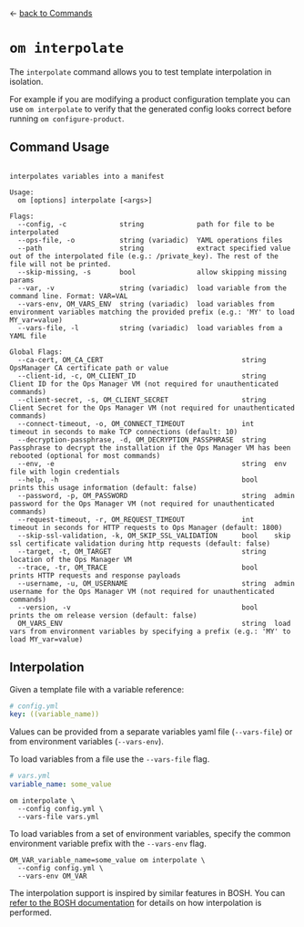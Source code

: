 <!--- This file is autogenerated from the files in docsgenerator/templates/interpolate --->
&larr; [back to Commands](../README.md)

# `om interpolate`

The `interpolate` command allows you to test template interpolation in
isolation.

For example if you are modifying a product configuration template you can use
`om interpolate` to verify that the generated config looks correct before
running `om configure-product`.

## Command Usage
```

interpolates variables into a manifest

Usage:
  om [options] interpolate [<args>]

Flags:
  --config, -c             string             path for file to be interpolated
  --ops-file, -o           string (variadic)  YAML operations files
  --path                   string             extract specified value out of the interpolated file (e.g.: /private_key). The rest of the file will not be printed.
  --skip-missing, -s       bool               allow skipping missing params
  --var, -v                string (variadic)  load variable from the command line. Format: VAR=VAL
  --vars-env, OM_VARS_ENV  string (variadic)  load variables from environment variables matching the provided prefix (e.g.: 'MY' to load MY_var=value)
  --vars-file, -l          string (variadic)  load variables from a YAML file

Global Flags:
  --ca-cert, OM_CA_CERT                                  string  OpsManager CA certificate path or value
  --client-id, -c, OM_CLIENT_ID                          string  Client ID for the Ops Manager VM (not required for unauthenticated commands)
  --client-secret, -s, OM_CLIENT_SECRET                  string  Client Secret for the Ops Manager VM (not required for unauthenticated commands)
  --connect-timeout, -o, OM_CONNECT_TIMEOUT              int     timeout in seconds to make TCP connections (default: 10)
  --decryption-passphrase, -d, OM_DECRYPTION_PASSPHRASE  string  Passphrase to decrypt the installation if the Ops Manager VM has been rebooted (optional for most commands)
  --env, -e                                              string  env file with login credentials
  --help, -h                                             bool    prints this usage information (default: false)
  --password, -p, OM_PASSWORD                            string  admin password for the Ops Manager VM (not required for unauthenticated commands)
  --request-timeout, -r, OM_REQUEST_TIMEOUT              int     timeout in seconds for HTTP requests to Ops Manager (default: 1800)
  --skip-ssl-validation, -k, OM_SKIP_SSL_VALIDATION      bool    skip ssl certificate validation during http requests (default: false)
  --target, -t, OM_TARGET                                string  location of the Ops Manager VM
  --trace, -tr, OM_TRACE                                 bool    prints HTTP requests and response payloads
  --username, -u, OM_USERNAME                            string  admin username for the Ops Manager VM (not required for unauthenticated commands)
  --version, -v                                          bool    prints the om release version (default: false)
  OM_VARS_ENV                                            string  load vars from environment variables by specifying a prefix (e.g.: 'MY' to load MY_var=value)

```

## Interpolation

Given a template file with a variable reference:

```yaml
# config.yml
key: ((variable_name))
```

Values can be provided from a separate variables yaml file (`--vars-file`) or from environment variables (`--vars-env`).

To load variables from a file use the `--vars-file` flag.

```yaml
# vars.yml
variable_name: some_value
```

```
om interpolate \
  --config config.yml \
  --vars-file vars.yml
```

To load variables from a set of environment variables, specify the common
environment variable prefix with the `--vars-env` flag.

```
OM_VAR_variable_name=some_value om interpolate \
  --config config.yml \
  --vars-env OM_VAR
```

The interpolation support is inspired by similar features in BOSH. You can
[refer to the BOSH documentation](https://bosh.io/docs/cli-int/) for details on how interpolation
is performed.